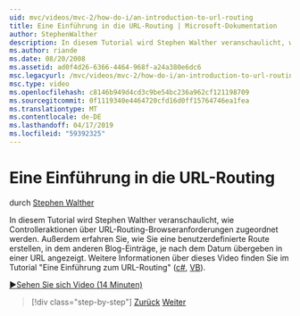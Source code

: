 ```yaml
---
uid: mvc/videos/mvc-2/how-do-i/an-introduction-to-url-routing
title: Eine Einführung in die URL-Routing | Microsoft-Dokumentation
author: StephenWalther
description: In diesem Tutorial wird Stephen Walther veranschaulicht, wie Controlleraktionen über URL-Routing-Browseranforderungen zugeordnet werden. Außerdem erfahren Sie, wie Sie eine Cust erstellen...
ms.author: riande
ms.date: 08/20/2008
ms.assetid: ad0f4d26-6366-4464-968f-a24a380e6dc6
msc.legacyurl: /mvc/videos/mvc-2/how-do-i/an-introduction-to-url-routing
msc.type: video
ms.openlocfilehash: c8146b949d4cd3c9be54bc236a962cf121198709
ms.sourcegitcommit: 0f1119340e4464720cfd16d0ff15764746ea1fea
ms.translationtype: MT
ms.contentlocale: de-DE
ms.lasthandoff: 04/17/2019
ms.locfileid: "59392325"
---
```

# <a name="an-introduction-to-url-routing"></a>Eine Einführung in die URL-Routing

durch [Stephen Walther](https://github.com/StephenWalther)

In diesem Tutorial wird Stephen Walther veranschaulicht, wie Controlleraktionen über URL-Routing-Browseranforderungen zugeordnet werden. Außerdem erfahren Sie, wie Sie eine benutzerdefinierte Route erstellen, in dem anderen Blog-Einträge, je nach dem Datum übergeben in einer URL angezeigt. Weitere Informationen über dieses Video finden Sie im Tutorial "Eine Einführung zum URL-Routing" ([c#](../../../overview/older-versions-1/controllers-and-routing/asp-net-mvc-routing-overview-cs.md), [VB](../../../overview/older-versions-1/controllers-and-routing/asp-net-mvc-routing-overview-vb.md)).

[&#9654;Sehen Sie sich Video (14 Minuten)](https://channel9.msdn.com/Blogs/ASP-NET-Site-Videos/an-introduction-to-url-routing)

> [!div class="step-by-step"]
> [Zurück](understanding-views-view-data-and-html-helpers.md)
> [Weiter](preventing-javascript-injection-attacks.md)
